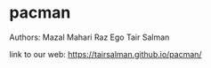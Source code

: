# pacman
Authors:
    Mazal Mahari
    Raz Ego
    Tair Salman

link to our web:
https://tairsalman.github.io/pacman/
    

